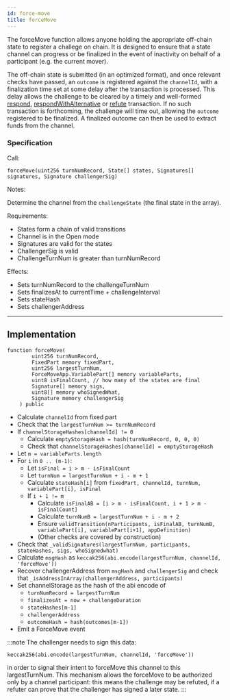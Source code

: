 ```yaml
---
id: force-move
title: forceMove
---
```


The forceMove function allows anyone holding the appropriate off-chain state to register a challege on chain. It is designed to ensure that a state channel can progress or be finalized in the event of inactivity on behalf of a participant (e.g. the current mover).

The off-chain state is submitted (in an optimized format), and once relevant checks have passed, an `outcome` is registered against the `channelId`, with a finalization time set at some delay after the transaction is processed. This delay allows the challenge to be cleared by a timely and well-formed [respond](./respond), [respondWithAlternative](./respond-with-alternative) or [refute](./refute) transaction. If no such transaction is forthcoming, the challenge will time out, allowing the `outcome` registered to be finalized. A finalized outcome can then be used to extract funds from the channel.

### Specification

Call:

`forceMove(uint256 turnNumRecord, State[] states, Signatures[] signatures, Signature challengerSig)`

Notes:

Determine the channel from the `challengeState` (the final state in the array).

Requirements:

- States form a chain of valid transitions
- Channel is in the Open mode
- Signatures are valid for the states
- ChallengerSig is valid
- ChallengeTurnNum is greater than turnNumRecord

Effects:

- Sets turnNumRecord to the challengeTurnNum
- Sets finalizesAt to currentTime + challengeInterval
- Sets stateHash
- Sets challengerAddress

---

## Implementation

```solidity
function forceMove(
        uint256 turnNumRecord,
        FixedPart memory fixedPart,
        uint256 largestTurnNum,
        ForceMoveApp.VariablePart[] memory variableParts,
        uint8 isFinalCount, // how many of the states are final
        Signature[] memory sigs,
        uint8[] memory whoSignedWhat,
        Signature memory challengerSig
    ) public
```

- Calculate `channelId` from fixed part
- Check that the `largestTurnNum >= turnNumRecord`
- If `channelStorageHashes[channelId] != 0`
  - Calculate `emptyStorageHash = hash(turnNumRecord, 0, 0, 0)`
  - Check that `channelStorageHashes[channelId] = emptyStorageHash`
- Let `m = variableParts.length`
- For `i` in `0 .. (m-1)`:
  - Let `isFinal = i > m - isFinalCount`
  - Let `turnNum = largestTurnNum + i - m + 1`
  - Calculate `stateHash[i]` from `fixedPart, channelId, turnNum, variablePart[i], isFinal`
  - If `i + 1 != m`
    - Calculate `isFinalAB = [i > m - isFinalCount, i + 1 > m - isFinalCount]`
    - Calculate `turnNumB = largestTurnNum + i - m + 2`
    - Ensure `validTransition(nParticipants, isFinalAB, turnNumB, variablePart[i], variablePart[i+1], appDefinition)`
    - (Other checks are covered by construction)
- Check that `_validSignatures(largestTurnNum, participants, stateHashes, sigs, whoSignedwhat)`
- Calculate `msgHash` as `keccak256(abi.encode(largestTurnNum, channelId, 'forceMove'))`
- Recover challengerAddress from `msgHash` and `challengerSig` and check that `_isAddressInArray(challengerAddress, participants)`
- Set channelStorage as the hash of the abi encode of
  - `turnNumRecord = largestTurnNum`
  - `finalizesAt = now + challengeDuration`
  - `stateHashes[m-1]`
  - `challengerAddress`
  - `outcomeHash = hash(outcomes[m-1])`
- Emit a ForceMove event

:::note
The challenger needs to sign this data:

```
keccak256(abi.encode(largestTurnNum, channelId, 'forceMove'))
```

in order to signal their intent to forceMove this channel to this largestTurnNum. This mechanism allows the forceMove to be authorized only by a channel participant: this means the challenge may be refuted, if a refuter can prove that the challenger has signed a later state.
:::
